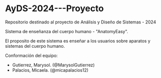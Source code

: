# AyDS-2024---Proyecto

Repositorio destinado al proyecto de Análisis y Diseño de Sistemas - 2024

Sistema de enseñanza del cuerpo humano - "AnatomyEasy". 

El proposito de este sistema es enseñar a los usuarios sobre aparatos y sistemas del cuerpo humano.

Conformación del equipo:
- Gutierrez, Marysol. (@MarysolGutierrez)
- Palacios, Micaela. (@micapalacios12)

